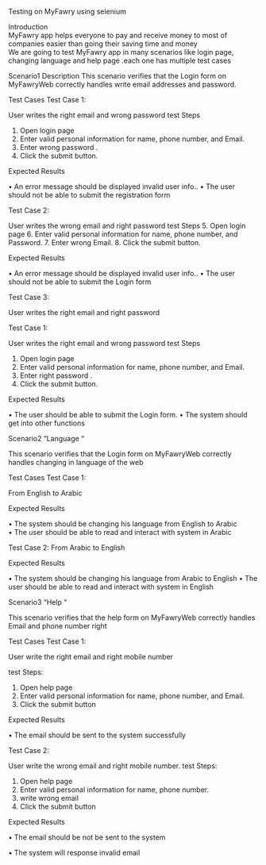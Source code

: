 Testing on MyFawry using selenium


Introduction  
MyFawry app helps everyone to pay and receive money to most of companies easier than going their saving time and money   
We are going to test MyFawry app in many scenarios  like login page, changing language and help page .each one has multiple test cases 



Scenario1 Description
This scenario verifies that the Login form on MyFawryWeb correctly handles write email addresses and password. 



Test Cases
Test Case 1: 

User writes the right email and wrong password
test Steps
1.	Open login page
2.	Enter valid personal information for name, phone number, and Email.
3.	Enter wrong password .
4.	Click the submit button. 

Expected Results

•	An error message should be displayed invalid user info..
•	The user should not be able to submit the registration form

Test Case 2:

User writes the wrong email and right password 
test Steps
5.	Open login page
6.	Enter valid personal information for name, phone number, and Password.
7.	Enter wrong Email.
8.	Click the submit button. 

Expected Results

•	An error message should be displayed invalid user info..
•	The user should not be able to submit the Login form



Test Case 3:

User writes the right email and right password 

Test Case 1: 

User writes the right email and wrong password
test Steps
1.	Open login page
2.	Enter valid personal information for name, phone number, and Email.
3.	Enter right password .
4.	Click the submit button. 


Expected Results

•	The user should be able to submit the Login form.
•	The system should get into other functions 


Scenario2 “Language “

This scenario verifies that the Login form on MyFawryWeb correctly handles changing in language of the web 

Test Cases
Test Case 1: 

From English to Arabic 

Expected Results 


•	The system should be changing his language from English to Arabic  
•	The user should be able to read and interact with system in Arabic


Test Case 2: 
From Arabic to English  

Expected Results


•	The system should be changing his language from Arabic to English 
•	The user should be able to read and interact with system in English



Scenario3 “Help “

This scenario verifies that the help form on MyFawryWeb correctly handles Email and phone number right 

Test Cases
Test Case 1: 

User write the right email and right mobile number 

test Steps:
1.	Open help page
2.	Enter valid personal information for name, phone number, and Email.
3.	Click the submit button

Expected Results 


•	The email should be sent to the system successfully 





Test Case 2: 

User write the wrong email and right mobile number. 
test Steps:
1.	Open help page
2.	Enter valid personal information for name, phone number.
3.	write wrong email 
4.	Click the submit button


Expected Results 


•	The email should be not be sent to the system
 
•	The system will response invalid email 
